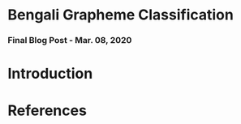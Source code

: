 # Bengali Grapheme Classification
### Final Blog Post  -  Mar. 08, 2020

# Introduction

# References
